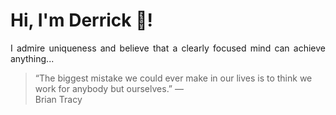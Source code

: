 # Hi, I'm Derrick 👋!
<p align="justify">I admire uniqueness and believe that a clearly focused mind can achieve anything...</p> 
<!-- #quote-start -->
<blockquote>&ldquo;The biggest mistake we could ever make in our lives is to think we work for anybody but ourselves.&rdquo; &mdash; <footer>Brian Tracy</footer></blockquote>
<!-- #quote-end -->
